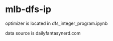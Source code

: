 # mlb-dfs-ip

optimizer is located in dfs_integer_program.ipynb

data source is dailyfantasynerd.com
